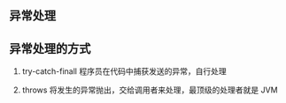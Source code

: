 ## 异常处理

## 异常处理的方式
1. try-catch-finall
程序员在代码中捕获发送的异常，自行处理

2. throws
将发生的异常抛出，交给调用者来处理，最顶级的处理者就是 JVM
